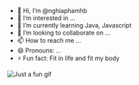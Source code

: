 - 👋 Hi, I’m @nghiaphamhb
- 👀 I’m interested in ...
- 🌱 I’m currently learning Java, Javascript
- 💞️ I’m looking to collaborate on ...
- 📫 How to reach me ...
- 😄 Pronouns: ...
- ⚡ Fun fact: Fit in life and fit my body

<!---
nghiaphamhb/nghiaphamhb is a ✨ special ✨ repository because its `README.md` (this file) appears on your GitHub profile.
You can click the Preview link to take a look at your changes.
--->

![Just a fun gif](https://i.imgur.com/kIDPmrd.gif)


